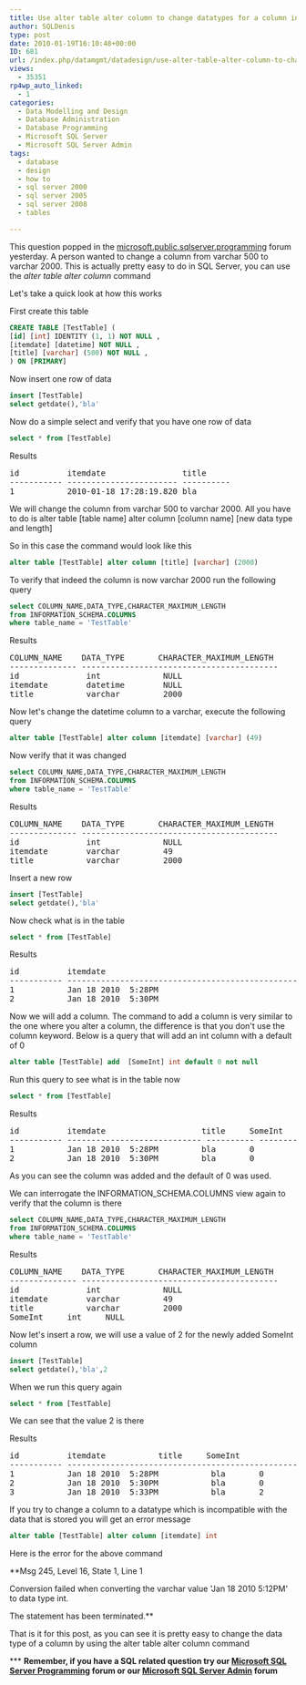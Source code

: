 ```yaml
---
title: Use alter table alter column to change datatypes for a column in SQL Server
author: SQLDenis
type: post
date: 2010-01-19T16:10:48+00:00
ID: 681
url: /index.php/datamgmt/datadesign/use-alter-table-alter-column-to-change-d/
views:
  - 35351
rp4wp_auto_linked:
  - 1
categories:
  - Data Modelling and Design
  - Database Administration
  - Database Programming
  - Microsoft SQL Server
  - Microsoft SQL Server Admin
tags:
  - database
  - design
  - how to
  - sql server 2000
  - sql server 2005
  - sql server 2008
  - tables

---
```

This question popped in the [microsoft.public.sqlserver.programming][1] forum yesterday. A person wanted to change a column from varchar 500 to varchar 2000. This is actually pretty easy to do in SQL Server, you can use the _alter table alter column_ command
  
Let's take a quick look at how this works
  
First create this table

```sql
CREATE TABLE [TestTable] (
[id] [int] IDENTITY (1, 1) NOT NULL ,
[itemdate] [datetime] NOT NULL ,
[title] [varchar] (500) NOT NULL ,
) ON [PRIMARY]
```

Now insert one row of data

```sql
insert [TestTable]
select getdate(),'bla'
```

Now do a simple select and verify that you have one row of data

```sql
select * from [TestTable]
```

Results

<pre>id          itemdate                title
----------- ----------------------- ----------
1           2010-01-18 17:28:19.820 bla</pre>

We will change the column from varchar 500 to varchar 2000. All you have to do is alter table \[table name] alter column [column name\] \[new data type and length\]
  
So in this case the command would look like this

```sql
alter table [TestTable] alter column [title] [varchar] (2000)
```

To verify that indeed the column is now varchar 2000 run the following query

```sql
select COLUMN_NAME,DATA_TYPE,CHARACTER_MAXIMUM_LENGTH
from INFORMATION_SCHEMA.COLUMNS
where table_name = 'TestTable'
```

Results

<pre>COLUMN_NAME    DATA_TYPE       CHARACTER_MAXIMUM_LENGTH
-------------- -----------------------------------------
id              int             NULL
itemdate        datetime        NULL
title           varchar         2000</pre>

Now let's change the datetime column to a varchar, execute the following query

```sql
alter table [TestTable] alter column [itemdate] [varchar] (49)
```

Now verify that it was changed

```sql
select COLUMN_NAME,DATA_TYPE,CHARACTER_MAXIMUM_LENGTH
from INFORMATION_SCHEMA.COLUMNS
where table_name = 'TestTable'
```

Results

<pre>COLUMN_NAME    DATA_TYPE       CHARACTER_MAXIMUM_LENGTH
-------------- -----------------------------------------
id              int             NULL
itemdate        varchar         49
title           varchar         2000</pre>

Insert a new row

```sql
insert [TestTable]
select getdate(),'bla'
```

Now check what is in the table

```sql
select * from [TestTable]
```

Results

<pre>id          itemdate                                          title
----------- ------------------------------------------------- -----------
1           Jan 18 2010  5:28PM                               bla
2           Jan 18 2010  5:30PM                               bla</pre>

Now we will add a column. The command to add a column is very similar to the one where you alter a column, the difference is that you don't use the column keyword. Below is a query that will add an int column with a default of 0

```sql
alter table [TestTable] add  [SomeInt] int default 0 not null
```

Run this query to see what is in the table now

```sql
select * from [TestTable]
```

Results

<pre>id          itemdate                    title     SomeInt
----------- ---------------------------- ---------- -----------
1           Jan 18 2010  5:28PM         bla       0
2           Jan 18 2010  5:30PM         bla       0</pre>

As you can see the column was added and the default of 0 was used.

We can interrogate the INFORMATION_SCHEMA.COLUMNS view again to verify that the column is there

```sql
select COLUMN_NAME,DATA_TYPE,CHARACTER_MAXIMUM_LENGTH
from INFORMATION_SCHEMA.COLUMNS
where table_name = 'TestTable'
```

Results

<pre>COLUMN_NAME    DATA_TYPE       CHARACTER_MAXIMUM_LENGTH
-------------- -----------------------------------------
id              int             NULL
itemdate        varchar         49
title           varchar         2000
SomeInt		int		NULL</pre>

Now let's insert a row, we will use a value of 2 for the newly added SomeInt column

```sql
insert [TestTable]
select getdate(),'bla',2
```

When we run this query again

```sql
select * from [TestTable]
```

We can see that the value 2 is there

Results

<pre>id          itemdate			title     SomeInt
----------- ------------------------------------------------- 
1           Jan 18 2010  5:28PM           bla       0
2           Jan 18 2010  5:30PM           bla       0
3           Jan 18 2010  5:33PM           bla       2</pre>

If you try to change a column to a datatype which is incompatible with the data that is stored you will get an error message

```sql
alter table [TestTable] alter column [itemdate] int
```

Here is the error for the above command
  
**Msg 245, Level 16, State 1, Line 1
  
Conversion failed when converting the varchar value 'Jan 18 2010 5:12PM' to data type int.
  
The statement has been terminated.**

That is it for this post, as you can see it is pretty easy to change the data type of a column by using the alter table alter column command

\*** **Remember, if you have a SQL related question try our [Microsoft SQL Server Programming][2] forum or our [Microsoft SQL Server Admin][3] forum**<ins></ins>

 [1]: http://groups.google.com/group/microsoft.public.sqlserver.programming/browse_thread/thread/91c5da9982cfb1cf?hl=en#
 [2]: http://forum.ltd.local/viewforum.php?f=17
 [3]: http://forum.ltd.local/viewforum.php?f=22